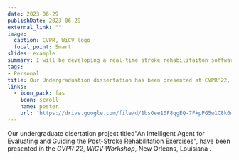```yaml
---
date: 2023-06-29
publishDate: 2023-06-29
external_link: ""
image:
  caption: CVPR, WiCV logo
  focal_point: Smart
slides: example
summary: I will be developing a real-time stroke rehabilitaiton software for the people of Bangladesh.
tags:
- Personal
title: Our Undergraduation dissertation has been presented at CVPR'22, WiCV Workshop 
links:
  - icon_pack: fas
    icon: scroll
    name: poster
    url: 'https://drive.google.com/file/d/1bsOee10F8qgEQ-7FkpPG5w1C8k0mKTji/view'
---
```

Our undergraduate disertation project titled"An Intelligent Agent for Evaluating and Guiding the Post-Stroke Rehabilitation Exercises", have been presented in the *CVPR'22*, *WiCV Workshop*, New Orleans, Louisiana .